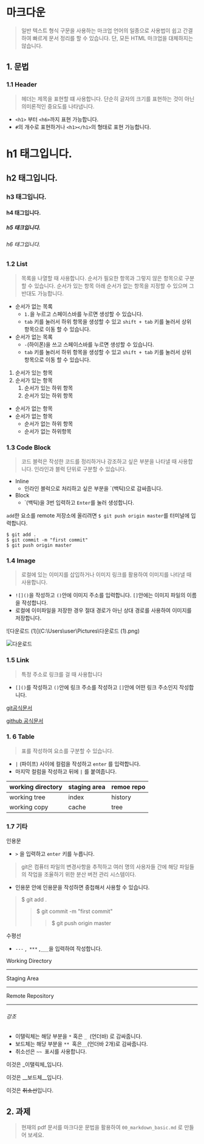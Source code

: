 # 마크다운

>일반 텍스트 형식 구문을 사용하는 마크업 언어의 일종으로 사용법이 쉽고 간결하여 빠르게 문서 정리를 할 수 있습니다. 단, 모든 HTML 마크업을 대체하지는 않습니다.

## 1. 문법

### 1.1 Header

> 헤더는 제목을 표현할 떄 사용합니다. 단순히 글자의 크기를 표현하는 것이 아닌 의미론적인 중요도를 나타냅니다.

* `<h1>` 부터 `<h6>`까지 표현 가능합니다.
*  `#`의 개수로 표현하거나 `<h1></h1>`의 형태로 표현 가능합니다.



#  h1 태그입니다.

## h2 태그입니다.

### h3 태그입니다.

#### h4 태그입니다.

##### h5 태크입니다.

###### h6 태그입니다.



### 1.2 List

> 목록을 나열할 때 사용합니다. 순서가 필요한 항목과 그렇지 않은 항목으로 구분할 수 있습니다. 순서가 있는 항목 아래 순서가 없는 항목을 지정할 수 있으며 그 반대도 가능합니다.

* 순서가 없는 목록
  * `1.`을 누르고 스페이스바를 누르면 생성할 수 있습니다.
  * `tab` 키를 눌러서 하위 항목을 생성할 수 있고 `shift + tab` 키를 눌러서 상위 항목으로 이동 할 수 있습니다.
* 순서가 없는 목록
  * `-`(하이폰)을 쓰고 스페이스바를 누르면 생성할 수 있습니다.
  * `tab` 키를 눌러서 하위 항목을 생성할 수 있고 `shift + tab` 키를 눌러서 상위 항목으로 이동 할 수 있습니다.

1. 순서가 있는 항목
2. 순서가 있는 항목
   1. 순서가 있는 하위 항목
   2. 순서가 있는 하위 항목

- 순서가 없는 항목
- 순서가 없는 항목
  - 순서가 없는 하위 항목
  - 순서가 없는 하위항목

### 1.3 Code Block

> 코드 블럭은 작성한 코드를 정리하거나 강조하고 싶은 부분을 나타낼 때 사용합니다. 인라인과 블럭 단위로 구분할 수 있습니다.

* Inline
  * 인라인 블럭으로 처리하고 싶은 부분을 `(백틱)으로 감싸줍니다.
* Block 
  * \`(백틱)을 3번 입력하고 `Enter`를 눌러 생성합니다.

`add`한 요소를 remote 저장소에 올리려면 `$ git push origin master`를 터미널에 입력합니다.

```shell
$ git add .
$ git commit -m "first commit"
$ git push origin master
```



### 1.4 Image

> 로컬에 있는 이미지를 삽입하거나 이미지 링크를 활용하여 이미지를 나타낼 때 사용합니다.

* `![]()`을 작성하고 `()`안에 이미지 주소를 입력합니다. `[]`안에는 이미지 파일의 이름을 작성합니다.
* 로컬에 이미파일을 저장한 경우 절대 경로가 아닌 상대 경로를 사용하여 이미지를 저장합니다.

![다운로드 (1)](C:\Users\user\Pictures\다운로드 (1).png)

![다운로드](C:\Users\user\Downloads\김정수.assets\다운로드-1600138923155.png)

### 1.5 Link

> 특정 주소로 링크를 걸 때 사용합니다

* `[]()`를 작성하고 `()`안에 링크 주소를 작성하고 `[]`안에 어떤 링크 주소인지 작성합니다.

[git공식문서]()

[github 공식문서]()





### 1. 6 Table

> 표를 작성하여 요소를 구분할 수 있습니다.

* `|` (파이프) 사이에 컬럼을 작성하고 `enter` 를 입력합니다.
* 마지막 컬럼을 작성하고 뒤에 `|` 를 붙여줍니다.

| working directory | staging area | remoe repo |
| ----------------- | ------------ | ---------- |
| working tree      | index        | history    |
| working copy      | cache        | tree       |





### 1.7 기타

인용문

*  `>` 을 입력하고 `enter` 키를 누릅니다.

> git은 컴퓨터 파일의 변경사항을 추적하고 여러 명의 사용자들 간에 해당 파일들의 작업을 조율하기 위한 분산 버전 관리 시스템이다.

* 인용문 안에 인용문을 작성하면 중첩해서 사용할 수 있습니다.

>$ git add .
>
>> $ git commit -m "first commit"
>>
>> > $ git push origin master

수평선

* `---` ,` ***` ,` ___ `을 입력하여 작성합니다.

Working Directory

---

Staging Area

---

Remote Repository

---

###### 강조

* 이탤릭체는 해당 부분을 `*` 혹은 `_ `(언더바) 로 감싸줍니다.
* 보드체는 해당 부분을 `** `혹은` __ `(언더바 2개)로 감싸줍니다.
* 취소선은 `~~ `표시를 사용합니다.

이것은 _이탤릭체_입니다.

이것은 __보드체__입니다.

이것은 ~~취소선~~입니다.



## 2. 과제 

> 현재의 pdf 문서를 마크다운 문법을 활용하여 `00_markdown_basic.md` 로 만들어 보세요.